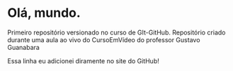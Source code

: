 # Olá, mundo.
 Primeiro repositório versionado no curso de GIt-GitHub.
 Repositório criado durante uma aula ao vivo do CursoEmVídeo do professor
Gustavo Guanabara 

Essa linha eu adicionei diramente no site do GitHub!
